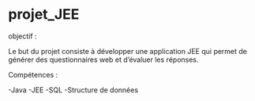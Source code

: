 # projet_JEE

objectif : 

Le but du projet consiste à développer une application JEE qui permet de générer des questionnaires web et d’évaluer les réponses.


Compétences : 

-Java
-JEE
-SQL
-Structure de données
